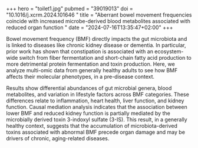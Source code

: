 +++
hero = "toilet1.jpg"
pubmed = "39019013"
doi = "10.1016/j.xcrm.2024.101646 "
title = "Aberrant bowel movement frequencies coincide with increased microbe-derived blood metabolites associated with reduced organ function "
date = "2024-07-16T13:35:47+02:00"
+++

Bowel movement frequency (BMF) directly impacts the gut microbiota and is linked to
diseases like chronic kidney disease or dementia. In particular, prior work has shown
that constipation is associated with an ecosystem-wide switch from fiber fermentation
and short-chain fatty acid production to more detrimental protein fermentation and toxin
production. Here, we analyze multi-omic data from generally healthy adults to see how
BMF affects their molecular phenotypes, in a pre-disease context.

Results show
differential abundances of gut microbial genera, blood metabolites, and variation in
lifestyle factors across BMF categories. These differences relate to inflammation, heart
health, liver function, and kidney function. Causal mediation analysis indicates that
the association between lower BMF and reduced kidney function is partially mediated by
the microbially derived toxin 3-indoxyl sulfate (3-IS). This result, in a generally
healthy context, suggests that the accumulation of microbiota-derived toxins associated
with abnormal BMF precede organ damage and may be drivers of chronic, aging-related
diseases.
